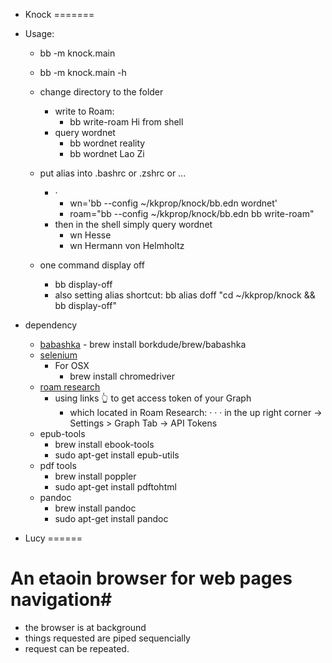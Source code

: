 - Knock
=======

- Usage:
    - bb -m knock.main
    - bb -m knock.main -h
    - change directory to the folder
        - write to Roam:
            - bb write-roam Hi from shell
        - query wordnet
            - bb wordnet reality
            - bb wordnet Lao Zi

    - put alias into .bashrc or .zshrc or ...
        - · 
            - wn='bb --config ~/kkprop/knock/bb.edn wordnet'
            - roam="bb --config ~/kkprop/knock/bb.edn bb write-roam"
        - then in the shell simply query wordnet 
            - wn Hesse
            - wn Hermann von Helmholtz 
    - one command display off
      - bb display-off
      - also setting alias shortcut: bb alias doff "cd ~/kkprop/knock && bb display-off" 
- dependency
    - [babashka](https://github.com/babashka/babashka/releases)
            - brew install borkdude/brew/babashka
    - [selenium](https://www.selenium.dev/)
        - For OSX
            - brew install chromedriver
    - [roam research](https://relemma-git-feat-frontdesk.roamresearch.com/)
        - using links 👆 to get access token of your Graph
          - which located in Roam Research: · · · in the up right corner -> Settings > Graph Tab -> API Tokens
    - epub-tools
        - brew install ebook-tools
        - sudo apt-get install epub-utils
    - pdf tools
        - brew install poppler 
        - sudo apt-get install pdftohtml
    - pandoc
        - brew install pandoc
        - sudo apt-get install pandoc

- Lucy
======

# An etaoin browser for web pages navigation#
  * the browser is at background
  * things requested are piped sequencially
  * request can be repeated.
  

